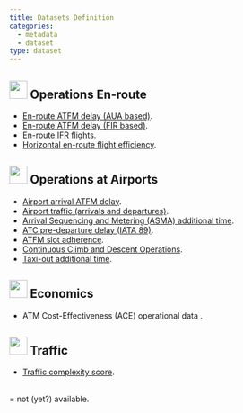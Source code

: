 ```yaml
---
title: Datasets Definition
categories:
  - metadata
  - dataset
type: dataset
---
```


## <img src="/images/prcq-operations-enroute.png" width="32" height="32"> Operations En-route

- [En-route ATFM delay (AUA based)](en-route-atfm-delay-aua/).
- [En-route ATFM delay (FIR based)](en-route-atfm-delay-fir/).
- [En-route IFR flights](en-route-traffic/).
- [Horizontal en-route flight efficiency](horizontal-flight-efficiency/).


## <img src="/images/prcq-operations-airport.png" width="32" height="32"> Operations at Airports

- [Airport arrival ATFM delay](airport-arrival-atfm-delay/).
- [Airport traffic (arrivals and departures)](airport-traffic/).
- [Arrival Sequencing and Metering (ASMA) additional time](asma-additional-time/).
- [ATC pre-departure delay (IATA 89)](atc-pre-departure-delay/).
- [ATFM slot adherence](atfm-slot-adherence/).
- [Continuous Climb and Descent Operations](continuous-climb-descent/).
- [Taxi-out additional time](taxi-out-additional-time/).


## <img src="/images/prcq-economics.png" width="32" height="32"> Economics

- ATM Cost-Effectiveness (ACE) operational data <span><i class="fa fa-exclamation-triangle" style="color: #337ab7;"></i>.


## <img src="/images/prcq-traffic.png" width="32" height="32"> Traffic

- [Traffic complexity score](traffic-complexity-score/).

<br>
<i class="fa fa-exclamation-triangle" style="color: #337ab7;"></i> = not (yet?) available.



